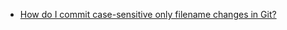 * [How do I commit case-sensitive only filename changes in Git?](https://stackoverflow.com/a/20907647)
